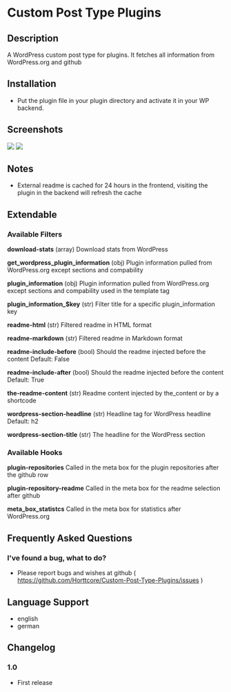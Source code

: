 # Custom Post Type Plugins

## Description

A WordPress custom post type for plugins. It fetches all information from WordPress.org and github

## Installation

* Put the plugin file in your plugin directory and activate it in your WP backend.

## Screenshots

![](https://raw.github.com/Horttcore/Custom-Post-Type-Plugins/master/screenshot-1.png)
![](https://raw.github.com/Horttcore/Custom-Post-Type-Plugins/master/screenshot-2.png)

## Notes

* External readme is cached for 24 hours in the frontend, visiting the plugin in the backend will refresh the cache

## Extendable

### Available Filters

**download-stats**
(array) Download stats from WordPress

**get_wordpress_plugin_information**
(obj) Plugin information pulled from WordPress.org except sections and compability

**plugin_information**
(obj) Plugin information pulled from WordPress.org except sections and compability used in the template tag

**plugin_information_$key**
(str) Filter title for a specific plugin_information key

**readme-html**
(str) Filtered readme in HTML format

**readme-markdown**
(str) Filtered readme in Markdown format

**readme-include-before**
(bool) Should the readme injected before the content
	Default: False

**readme-include-after**
(bool) Should the readme injected before the content
	Default: True

**the-readme-content**
(str) Readme content injected by the_content or by a shortcode

**wordpress-section-headline**
(str) Headline tag for WordPress headline
	Default: h2

**wordpress-section-title**
(str) The headline for the WordPress section

### Available Hooks

**plugin-repositories**
Called in the meta box for the plugin repositories after the github row

**plugin-repository-readme**
Called in the meta box for the readme selection after github

**meta_box_statistcs**
Called in the meta box for statistics after WordPress.org

## Frequently Asked Questions

### I've found a bug, what to do?

* Please report bugs and wishes at github ( https://github.com/Horttcore/Custom-Post-Type-Plugins/issues )

## Language Support

* english
* german

## Changelog

### 1.0
* First release
